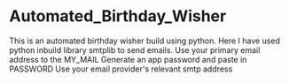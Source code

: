 # Automated_Birthday_Wisher
This is an automated birthday wisher build using python. Here I have used python inbuild library smtplib to send emails.
Use your primary email address to the MY_MAIL
Generate an app password and paste in PASSWORD
Use your email provider's relevant smtp address
